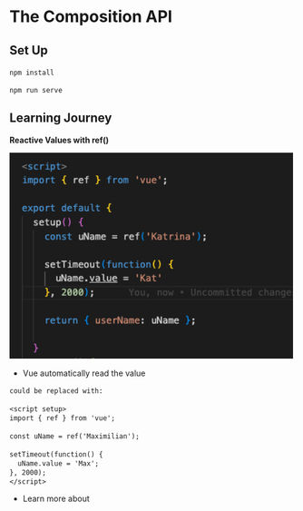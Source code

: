 # The Composition API

## Set Up
``npm install``

``npm run serve``

## Learning Journey

**Reactive Values with ref()**

<img src="images/reactiveValue.png" width=500 />

* Vue automatically read the value

```
could be replaced with:

<script setup>
import { ref } from 'vue';
 
const uName = ref('Maximilian');
 
setTimeout(function() {
  uName.value = 'Max';
}, 2000);
</script>
```

* Learn more about <script setup>:  
https://vuejs.org/api/sfc-script-setup.html

* ref() works with any kind of value
* reactive only works with objects

<img src="images/reactive.png" width=500 />

## Managing Reactive Data 

Options API vs Composition API in Vue.

Define in set up and then expose in the template. 

## Practice Project

<img src="images/project.png" width=500 />